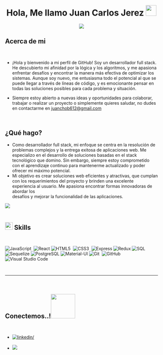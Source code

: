 <h1 align="center"><b>Hola, Me llamo Juan Carlos Jerez </b><img src="https://media.giphy.com/media/hvRJCLFzcasrR4ia7z/giphy.gif" width="35"></h1>

<p align="center">
  <img src="https://readme-typing-svg.herokuapp.com?font=Time+New+Roman&color=cyan&size=25&center=true&vCenter=true&width=600&height=100&lines=Desarrollador+Web+Full+Stack">
</p>



## Acerca de mi



<br>


- ¡Hola y bienvenido a mi perfil de GitHub! Soy un desarrollador full stack. He descubierto mi afinidad por la lógica y los algoritmos, y me apasiona enfrentar desafíos y encontrar la manera más efectiva de optimizar los sistemas. Aunque soy nuevo, me entusiasma todo el potencial al que se puede llegar a través de líneas de código, y es emocionante pensar en todas las soluciones posibles para cada problema y situación. 



- Siempre estoy abierto a nuevas ideas y oportunidades para colaborar, trabajar o realizar un proyecto o simplemente quieres saludar, no dudes en contactarme en <a href="mailto:juanchob612@gmail.com">juanchob612@gmail.com</a>



<br>

## ¿Qué hago?

- Como desarrollador full stack, mi enfoque se centra en la resolución de problemas complejos y la entrega exitosa de aplicaciones web. Me especializo en el desarrollo de soluciones basadas en el stack tecnológico que domino. Sin embargo, siempre estoy comprometido con el aprendizaje continuo para mantenerme actualizado y poder ofrecer mi máximo potencial.
- Mi objetivo es crear soluciones web eficientes y atractivas, que cumplan con los requerimientos del proyecto y brinden una excelente experiencia al usuario. Me apasiona encontrar formas innovadoras de abordar los 	 
  desafíos y mejorar la funcionalidad de las aplicaciones.

<img src="https://user-images.githubusercontent.com/73097560/115834477-dbab4500-a447-11eb-908a-139a6edaec5c.gif"><br><br>

## <img src="https://media2.giphy.com/media/QssGEmpkyEOhBCb7e1/giphy.gif?cid=ecf05e47a0n3gi1bfqntqmob8g9aid1oyj2wr3ds3mg700bl&rid=giphy.gif" width ="25"><b> Skills</b>
<br>



<p align="center">
   
  ![JavaScript](https://img.shields.io/badge/JavaScript%20-%23F7DF1E.svg?style=for-the-badge&logo=javascript&logoColor=black)&nbsp;
  ![React](https://img.shields.io/badge/react-%2361DAFB.svg?style=for-the-badge&logo=react&logoColor=white)
  ![HTML5](https://img.shields.io/badge/HTML5%20-%23E34F26.svg?style=for-the-badge&logo=html5&logoColor=white)&nbsp;
  ![CSS3](https://img.shields.io/badge/CSS%20-%231572B6.svg?style=for-the-badge&logo=css3&logoColor=white)&nbsp;
  ![Express](https://img.shields.io/badge/express-%23404d59.svg?style=for-the-badge&logo=express&logoColor=white)
  ![Redux](https://img.shields.io/badge/redux-%23764ABC.svg?style=for-the-badge&logo=redux&logoColor=white)
  ![SQL](https://img.shields.io/badge/SQL-%2300758F.svg?style=for-the-badge&logo=postgresql&logoColor=white)
  ![Sequelize](https://img.shields.io/badge/Sequelize-%23555555.svg?style=for-the-badge&logo=sequelize&logoColor=white)
  ![PostgreSQL](https://img.shields.io/badge/PostgreSQL-%23336791.svg?style=for-the-badge&logo=postgresql&logoColor=white)
  ![Material-UI](https://img.shields.io/badge/Material--UI-%230081CB.svg?style=for-the-badge&logo=material-ui&logoColor=white)
  ![Git](https://img.shields.io/badge/git-%23F05033.svg?style=for-the-badge&logo=git&logoColor=white)&nbsp;
  ![GitHub](https://img.shields.io/badge/github-%23121011.svg?style=for-the-badge&logo=github&logoColor=white)&nbsp;
    ![Visual Studio Code](https://img.shields.io/badge/VS%20Code-0078d7.svg?style=for-the-badge&logo=visual-studio-code&logoColor=white)&nbsp;
  

<br>

-----

<br>


## <b> Conectemos..!</b><img src="./assets/mdImages/handshake.gif" width ="80">
<br>
<div align='left'>

<ul>

<li>
<a href="https://www.linkedin.com/in/juan-carlos-jerez-morales-29902a28/" target="_blank">
<img src="https://img.shields.io/badge/linkedin:  Juan Carlos-0077B5.svg?color=405DE6&style=for-the-badge&logo=linkedin&logoColor=white" alt=linkedin/>
</a>
</li>

<br>


<li>
<a href="mailto:juanchob612@gmail.com" target="_blank">
<img src="https://img.shields.io/badge/gmail:  Juan Carlos-%23EA4335.svg?style=for-the-badge&logo=gmail&logoColor=white" t=mail/>
</a>
</li>
	
</ul>
</div>



<br>
<br>
